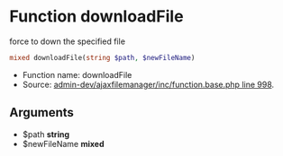 Function downloadFile
===========================

force to down the specified file



```php
mixed downloadFile(string $path, $newFileName)
```

* Function name: downloadFile
* Source: [admin-dev/ajaxfilemanager/inc/function.base.php line 998](https://github.com/PrestaShop/PrestaShop/blob/1.5.1.0/admin-dev/ajaxfilemanager/inc/function.base.php#L998).

Arguments
---------

* $path **string**
* $newFileName **mixed**

